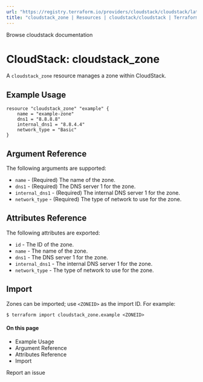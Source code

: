 ```yaml
---
url: "https://registry.terraform.io/providers/cloudstack/cloudstack/latest/docs/resources/zone"
title: "cloudstack_zone | Resources | cloudstack/cloudstack | Terraform | Terraform Registry"
---
```


Browse cloudstack documentation

# CloudStack: cloudstack_zone

A `cloudstack_zone` resource manages a zone within CloudStack.

## Example Usage

```hcl hcl
resource "cloudstack_zone" "example" {
    name = "example-zone"
    dns1 = "8.8.8.8"
    internal_dns1 = "8.8.4.4"
    network_type = "Basic"
}
```

## Argument Reference

The following arguments are supported:

- `name` \- (Required) The name of the zone.
- `dns1` \- (Required) The DNS server 1 for the zone.
- `internal_dns1` \- (Required) The internal DNS server 1 for the zone.
- `network_type` \- (Required) The type of network to use for the zone.

## Attributes Reference

The following attributes are exported:

- `id` \- The ID of the zone.
- `name` \- The name of the zone.
- `dns1` \- The DNS server 1 for the zone.
- `internal_dns1` \- The internal DNS server 1 for the zone.
- `network_type` \- The type of network to use for the zone.

## Import

Zones can be imported; use `<ZONEID>` as the import ID. For example:

```shell shell
$ terraform import cloudstack_zone.example <ZONEID>
```

#### On this page

- Example Usage
- Argument Reference
- Attributes Reference
- Import

Report an issue